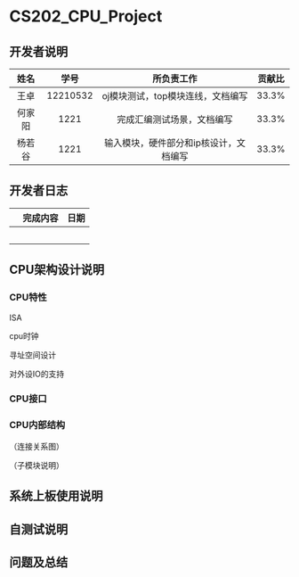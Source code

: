 # CS202_CPU_Project
## 开发者说明

|  姓名  |   学号   |            所负责工作             | 贡献比 |
| :----: | :------: | :-------------------------------: | :----: |
|  王卓  | 12210532 | oj模块测试，top模块连线，文档编写 | 33.3%  |
| 何家阳 |   1221   |    完成汇编测试场景，文档编写     | 33.3%  |
| 杨若谷 |   1221   |   输入模块，硬件部分和ip核设计，文档编写    | 33.3%  |

## 开发者日志

|      | 完成内容 | 日期 |
| ---- | -------- | ---- |
|      |          |      |
|      |          |      |
|      |          |      |
|      |          |      |
|      |          |      |

## CPU架构设计说明

### CPU特性

ISA

cpu时钟

寻址空间设计

对外设IO的支持

### CPU接口

### CPU内部结构

（连接关系图）

（子模块说明）



## 系统上板使用说明

## 自测试说明

## 问题及总结
